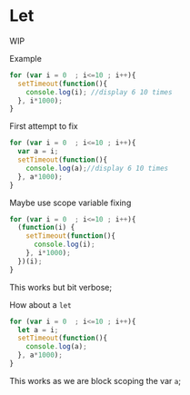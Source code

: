 # Let
WIP

Example

```javascript
for (var i = 0  ; i<=10 ; i++){
  setTimeout(function(){
    console.log(i); //display 6 10 times
  }, i*1000);
}
```

First attempt to fix
```javascript
for (var i = 0  ; i<=10 ; i++){
  var a = i;
  setTimeout(function(){
    console.log(a);//display 6 10 times
  }, a*1000);
}
```

Maybe use scope variable fixing
```javascript
for (var i = 0  ; i<=10 ; i++){
  (function(i) {
    setTimeout(function(){
      console.log(i);
    }, i*1000);
  })(i);
}
```
This works but bit verbose;

How about a ```let```
```javascript
for (var i = 0  ; i<=10 ; i++){
  let a = i;
  setTimeout(function(){
    console.log(a);
  }, a*1000);
}
```
This works as we are block scoping the var ```a```;
